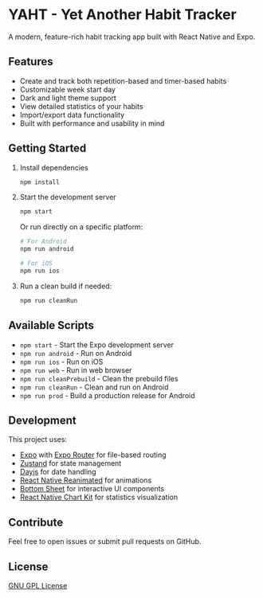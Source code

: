 # YAHT - Yet Another Habit Tracker

A modern, feature-rich habit tracking app built with React Native and Expo.

## Features

- Create and track both repetition-based and timer-based habits
- Customizable week start day
- Dark and light theme support
- View detailed statistics of your habits
- Import/export data functionality
- Built with performance and usability in mind

## Getting Started

1. Install dependencies

   ```bash
   npm install
   ```

2. Start the development server

   ```bash
   npm start
   ```

   Or run directly on a specific platform:

   ```bash
   # For Android
   npm run android

   # For iOS
   npm run ios
   ```

3. Run a clean build if needed:

   ```bash
   npm run cleanRun
   ```

## Available Scripts

- `npm start` - Start the Expo development server
- `npm run android` - Run on Android
- `npm run ios` - Run on iOS
- `npm run web` - Run in web browser
- `npm run cleanPrebuild` - Clean the prebuild files
- `npm run cleanRun` - Clean and run on Android
- `npm run prod` - Build a production release for Android

## Development

This project uses:

- [Expo](https://expo.dev) with [Expo Router](https://docs.expo.dev/router/introduction) for file-based routing
- [Zustand](https://github.com/pmndrs/zustand) for state management
- [Dayjs](https://day.js.org/) for date handling
- [React Native Reanimated](https://docs.swmansion.com/react-native-reanimated/) for animations
- [Bottom Sheet](https://github.com/gorhom/react-native-bottom-sheet) for interactive UI components
- [React Native Chart Kit](https://github.com/indiespirit/react-native-chart-kit) for statistics visualization

## Contribute

Feel free to open issues or submit pull requests on GitHub.

## License

[GNU GPL License](COPYING)
